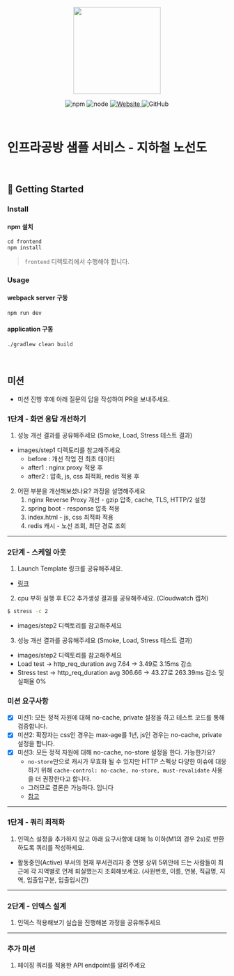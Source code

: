 <p align="center">
    <img width="200px;" src="https://raw.githubusercontent.com/woowacourse/atdd-subway-admin-frontend/master/images/main_logo.png"/>
</p>
<p align="center">
  <img alt="npm" src="https://img.shields.io/badge/npm-%3E%3D%205.5.0-blue">
  <img alt="node" src="https://img.shields.io/badge/node-%3E%3D%209.3.0-blue">
  <a href="https://edu.nextstep.camp/c/R89PYi5H" alt="nextstep atdd">
    <img alt="Website" src="https://img.shields.io/website?url=https%3A%2F%2Fedu.nextstep.camp%2Fc%2FR89PYi5H">
  </a>
  <img alt="GitHub" src="https://img.shields.io/github/license/next-step/atdd-subway-service">
</p>

<br>

# 인프라공방 샘플 서비스 - 지하철 노선도

<br>

## 🚀 Getting Started

### Install
#### npm 설치
```
cd frontend
npm install
```
> `frontend` 디렉토리에서 수행해야 합니다.

### Usage
#### webpack server 구동
```
npm run dev
```
#### application 구동
```
./gradlew clean build
```
<br>

## 미션

* 미션 진행 후에 아래 질문의 답을 작성하여 PR을 보내주세요.


### 1단계 - 화면 응답 개선하기
1. 성능 개선 결과를 공유해주세요 (Smoke, Load, Stress 테스트 결과)
- images/step1 디렉토리를 참고해주세요
  - before : 개선 작업 전 최초 데이터
  - after1 : nginx proxy 적용 후
  - after2 : 압축, js, css 최적화, redis 적용 후

2. 어떤 부분을 개선해보셨나요? 과정을 설명해주세요
   1) nginx Reverse Proxy 개선 - gzip 압축, cache, TLS, HTTP/2 설정
   2) spring boot - response 압축 적용
   3) index.html - js, css 최적화 적용
   4) redis 캐시 - 노선 조회, 최단 경로 조회

---

### 2단계 - 스케일 아웃

1. Launch Template 링크를 공유해주세요.
  + [링크](https://ap-northeast-2.console.aws.amazon.com/ec2/v2/home?region=ap-northeast-2#LaunchTemplateDetails:launchTemplateId=lt-0dd7ae9f6c5d7501c)

2. cpu 부하 실행 후 EC2 추가생성 결과를 공유해주세요. (Cloudwatch 캡쳐)
```sh
$ stress -c 2
```
  + images/step2 디렉토리를 참고해주세요

3. 성능 개선 결과를 공유해주세요 (Smoke, Load, Stress 테스트 결과)
  + images/step2 디렉토리를 참고해주세요
  + Load test -> http_req_duration avg 7.64 -> 3.49로 3.15ms 감소
  + Stress test -> http_req_duration avg 306.66 -> 43.27로 263.39ms 감소 및 실패율 0%

### 미션 요구사항
- [x] 미션1: 모든 정적 자원에 대해 no-cache, private 설정을 하고 테스트 코드를 통해 검증합니다.
- [x] 미션2: 확장자는 css인 경우는 max-age를 1년, js인 경우는 no-cache, private 설정을 합니다.
- [x] 미션3: 모든 정적 자원에 대해 no-cache, no-store 설정을 한다. 가능한가요?
  - `no-store`만으로 캐시가 무효화 될 수 있지만 HTTP 스펙상 다양한 이슈에 대응하기 위해 `cache-control: no-cache, no-store, must-revalidate` 사용을 더 권장한다고 합니다. 
  - 그러므로 결론은 가능하다. 입니다
  - [참고](https://stackoverflow.com/questions/49547/how-do-we-control-web-page-caching-across-all-browsers)

---

### 1단계 - 쿼리 최적화

1. 인덱스 설정을 추가하지 않고 아래 요구사항에 대해 1s 이하(M1의 경우 2s)로 반환하도록 쿼리를 작성하세요.

- 활동중인(Active) 부서의 현재 부서관리자 중 연봉 상위 5위안에 드는 사람들이 최근에 각 지역별로 언제 퇴실했는지 조회해보세요. (사원번호, 이름, 연봉, 직급명, 지역, 입출입구분, 입출입시간)

---

### 2단계 - 인덱스 설계

1. 인덱스 적용해보기 실습을 진행해본 과정을 공유해주세요

---

### 추가 미션

1. 페이징 쿼리를 적용한 API endpoint를 알려주세요
